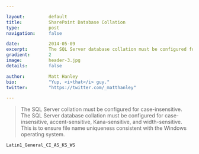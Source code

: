 ```yaml
---

layout:			default
title:  		SharePoint Database Collation
type:			post
navigation: 	false

date:   		2014-05-09
excerpt: 		The SQL Server database collation must be configured for case-insensitive, accent-sensitive, Kana-sensitive, and width-sensitive.
gradient: 		2
image: 			header-3.jpg
details:		false

author: 		Matt Hanley
bio: 			"Yup, <i>that</i> guy."
twitter: 		"https://twitter.com/_matthanley"

---
```


>The SQL Server collation must be configured for case-insensitive. The SQL Server database collation must be configured for case-insensitive, accent-sensitive, Kana-sensitive, and width-sensitive. This is to ensure file name uniqueness consistent with the Windows operating system.

`Latin1_General_CI_AS_KS_WS`

